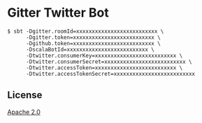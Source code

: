 # Gitter Twitter Bot

```
$ sbt -Dgitter.roomId=xxxxxxxxxxxxxxxxxxxxxxxxxx \
      -Dgitter.token=xxxxxxxxxxxxxxxxxxxxxxxxxx \
      -Dgithub.token=xxxxxxxxxxxxxxxxxxxxxxxxxx \
      -DscalaBotId=xxxxxxxxxxxxxxxxxxxxxxxxxx \
      -Dtwitter.consumerKey=xxxxxxxxxxxxxxxxxxxxxxxxxx \
      -Dtwitter.consumerSecret=xxxxxxxxxxxxxxxxxxxxxxxxxx \
      -Dtwitter.accessToken=xxxxxxxxxxxxxxxxxxxxxxxxxx \
      -Dtwitter.accessTokenSecret=xxxxxxxxxxxxxxxxxxxxxxxxxx
```

## License
[Apache 2.0](http://www.apache.org/licenses/LICENSE-2.0)

